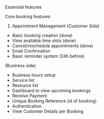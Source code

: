 Essensial features

Core booking features:
1) Appointment Management
   (Customer Side)
  - Basic booking creation (done)
  - View available time slots (done)
  - Cancel/reschedule appointments (done)
  - Email Confirmation 
  - Basic reminder system (24h before)

  (Business side)
  - Business hours setup
  - Service list
  - Resource list
  - Dashboard to view upcoming bookings
  - Receive Payment
  - Unique Booking Reference (id of booking)
  - Authentication
  - View Customer Details per Booking
